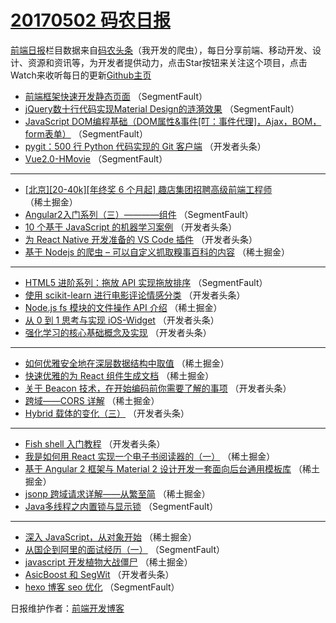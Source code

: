 # [20170502 码农日报](https://github.com/kujian/frontendDaily/blob/master/2017/05/02.md)

[前端日报](http://caibaojian.com/c/news)栏目数据来自[码农头条](http://hao.caibaojian.com/)（我开发的爬虫），每日分享前端、移动开发、设计、资源和资讯等，为开发者提供动力，点击Star按钮来关注这个项目，点击Watch来收听每日的更新[Github主页](https://github.com/kujian/frontendDaily)
* [前端框架快速开发静态页面](http://hao.caibaojian.com/36761.html) （SegmentFault）
* [jQuery数十行代码实现Material Design的涟漪效果](http://hao.caibaojian.com/36763.html) （SegmentFault）
* [JavaScript DOM编程基础（DOM属性&amp;事件[叮：事件代理]，Ajax，BOM，form表单）](http://hao.caibaojian.com/36757.html) （SegmentFault）
* [pygit：500 行 Python 代码实现的 Git 客户端](http://hao.caibaojian.com/36780.html) （开发者头条）
* [Vue2.0-HMovie](http://hao.caibaojian.com/36762.html) （SegmentFault）

***
* [[北京][20-40k][年终奖 6 个月起] 趣店集团招聘高级前端工程师](http://hao.caibaojian.com/36734.html) （稀土掘金）
* [Angular2入门系列（三）————组件](http://hao.caibaojian.com/36765.html) （SegmentFault）
* [10 个基于 JavaScript 的机器学习案例](http://hao.caibaojian.com/36777.html) （开发者头条）
* [为 React Native 开发准备的 VS Code 插件](http://hao.caibaojian.com/36778.html) （开发者头条）
* [基于 Nodejs 的爬虫 &#8211; 可以自定义抓取糗事百科的内容](http://hao.caibaojian.com/36732.html) （稀土掘金）

***
* [HTML5 进阶系列：拖放 API 实现拖放排序](http://hao.caibaojian.com/36755.html) （SegmentFault）
* [使用 scikit-learn 进行电影评论情感分类](http://hao.caibaojian.com/36793.html) （开发者头条）
* [Node.js fs 模块的文件操作 API 介绍](http://hao.caibaojian.com/36731.html) （稀土掘金）
* [从 0 到 1 思考与实现 iOS-Widget](http://hao.caibaojian.com/36794.html) （开发者头条）
* [强化学习的核心基础概念及实现](http://hao.caibaojian.com/36795.html) （开发者头条）

***
* [如何优雅安全地在深层数据结构中取值](http://hao.caibaojian.com/36722.html) （稀土掘金）
* [快速优雅的为 React 组件生成文档](http://hao.caibaojian.com/36733.html) （稀土掘金）
* [关于 Beacon 技术，在开始编码前你需要了解的事项](http://hao.caibaojian.com/36796.html) （开发者头条）
* [跨域——CORS 详解](http://hao.caibaojian.com/36723.html) （稀土掘金）
* [Hybrid 载体的变化（三）](http://hao.caibaojian.com/36797.html) （开发者头条）

***
* [Fish shell 入门教程](http://hao.caibaojian.com/36776.html) （开发者头条）
* [我是如何用 React 实现一个电子书阅读器的（一）](http://hao.caibaojian.com/36729.html) （稀土掘金）
* [基于 Angular 2 框架与 Material 2 设计开发一套面向后台通用模板库](http://hao.caibaojian.com/36730.html) （稀土掘金）
* [jsonp 跨域请求详解——从繁至简](http://hao.caibaojian.com/36724.html) （稀土掘金）
* [Java多线程之内置锁与显示锁](http://hao.caibaojian.com/36766.html) （SegmentFault）

***
* [深入 JavaScript，从对象开始](http://hao.caibaojian.com/36727.html) （稀土掘金）
* [从国企到阿里的面试经历（一）](http://hao.caibaojian.com/36767.html) （SegmentFault）
* [javascript 开发植物大战僵尸](http://hao.caibaojian.com/36728.html) （稀土掘金）
* [AsicBoost 和 SegWit](http://hao.caibaojian.com/36792.html) （开发者头条）
* [hexo 博客 seo 优化](http://hao.caibaojian.com/36769.html) （SegmentFault）

日报维护作者：[前端开发博客](http://caibaojian.com/) 
